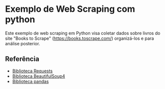
# Exemplo de Web Scraping com python

Este exemplo de web scraping em Python visa coletar dados sobre livros do site "Books to Scrape" (https://books.toscrape.com/) organizá-los e para análise posterior.


## Referência

 - [Biblioteca Requests]( https://requests.readthedocs.io/)
 - [Biblioteca BeautifulSoup4]( https://www.crummy.com/software/BeautifulSoup/bs4/doc/)
 - [Biblioteca pandas](https://pandas.pydata.org/docs/)

